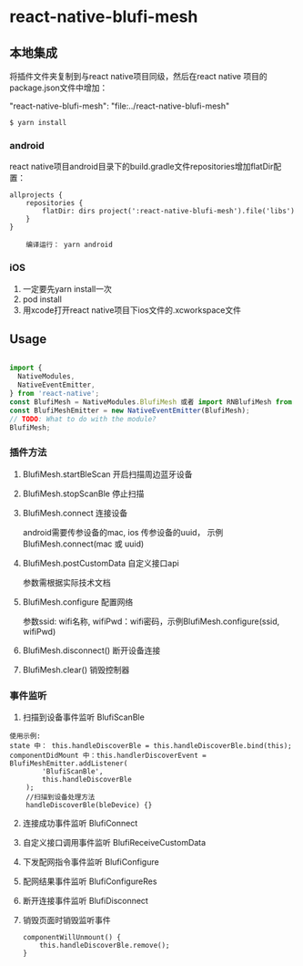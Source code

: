
# react-native-blufi-mesh

## 本地集成

将插件文件夹复制到与react native项目同级，然后在react native 项目的package.json文件中增加：

"react-native-blufi-mesh": "file:../react-native-blufi-mesh"

`$ yarn install`

### android
react native项目android目录下的build.gradle文件repositories增加flatDir配置：
```
allprojects { 
	repositories {
		flatDir: dirs project(':react-native-blufi-mesh').file('libs')
	}
}

	编译运行： yarn android
```

### iOS

1. 一定要先yarn install一次
2. pod install
3. 用xcode打开react native项目下ios文件的.xcworkspace文件


## Usage
```javascript

import {
  NativeModules,
  NativeEventEmitter,
} from 'react-native';
const BlufiMesh = NativeModules.BlufiMesh 或者 import RNBlufiMesh from 'react-native-blufi-mesh';
const BlufiMeshEmitter = new NativeEventEmitter(BlufiMesh);
// TODO: What to do with the module?
BlufiMesh;
```

### 插件方法

1. BlufiMesh.startBleScan  开启扫描周边蓝牙设备
2. BlufiMesh.stopScanBle 停止扫描
3. BlufiMesh.connect 连接设备

	android需要传参设备的mac, ios 传参设备的uuid， 示例BlufiMesh.connect(mac 或 uuid)
4. BlufiMesh.postCustomData 自定义接口api

	参数需根据实际技术文档
5. BlufiMesh.configure 配置网络

	参数ssid: wifi名称, wifiPwd：wifi密码，示例BlufiMesh.configure(ssid, wifiPwd)
6. BlufiMesh.disconnect() 断开设备连接
7. BlufiMesh.clear() 销毁控制器

### 事件监听

1. 扫描到设备事件监听 BlufiScanBle 
```
使用示例: 
state 中： this.handleDiscoverBle = this.handleDiscoverBle.bind(this); 
componentDidMount 中：this.handlerDiscoverEvent = BlufiMeshEmitter.addListener( 
		'BlufiScanBle', 
		this.handleDiscoverBle 
	);
	//扫描到设备处理方法
	handleDiscoverBle(bleDevice) {}
```
2. 连接成功事件监听 BlufiConnect
3. 自定义接口调用事件监听 BlufiReceiveCustomData
4. 下发配网指令事件监听 BlufiConfigure
5. 配网结果事件监听 BlufiConfigureRes
6. 断开连接事件监听 BlufiDisconnect
7. 销毁页面时销毁监听事件 

	```
	componentWillUnmount() {
		this.handleDiscoverBle.remove();
	}
	```
  